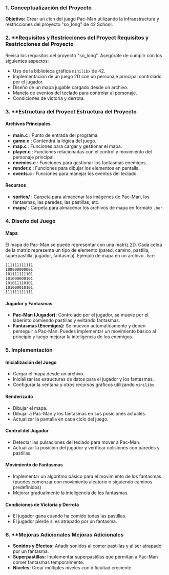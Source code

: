### 1. **Conceptualización del Proyecto**

**Objetivo:** Crear un clon del juego Pac-Man utilizando la infraestructura y restricciones del proyecto "so_long" de 42 School.

### 2. **Requisitos y Restricciones del Proyect **Requisitos y Restricciones del Proyecto**

Revisa los requisitos del proyecto "so_long". Asegúrate de cumplir con los siguientes aspectos:

- Uso de la biblioteca gráfica `minilibx` de 42.
- Implementación de un juego 2D con un personaje principal controlado por el jugador.
- Diseño de un mapa jugable cargado desde un archivo.
- Manejo de eventos del teclado para controlar al personaje.
- Condiciones de victoria y derrota.

### 3. **Estructura del Proyect **Estructura del Proyecto**

#### Archivos Principales

- **main.c** : Punto de entrada del programa.
- **game.c** : Contendrá la lógica del juego.
- **map.c** : Funciones para cargar y gestionar el mapa.
- **player.c** : Funciones relacionadas con el control y movimiento del personaje principal.
- **enemies.c** : Funciones para gestionar los fantasmas enemigos.
- **render.c** : Funciones para dibujar los elementos en pantalla.
- **events.c** : Funciones para manejar los eventos del teclado.

#### Recursos

- **sprites/** : Carpeta para almacenar las imágenes de Pac-Man, los fantasmas, las paredes, las pastillas, etc.
- **maps/** : Carpeta para almacenar los archivos de mapa en formato `.ber`.

### 4. **Diseño del Juego**

#### Mapa

El mapa de Pac-Man se puede representar con una matriz 2D. Cada celda de la matriz representa un tipo de elemento (pared, camino, pastilla, superpastilla, jugador, fantasma). Ejemplo de mapa en un archivo `.ber`:

```
111111111111
100000000001
101111111101
101000000101
101011110101
101000010101
111111111111

```
#### Jugador y Fantasmas

- **Pac-Man (Jugador):** Controlado por el jugador, se mueve por el laberinto comiendo pastillas y evitando fantasmas.
- **Fantasmas (Enemigos):** Se mueven automáticamente y deben perseguir a Pac-Man. Puedes implementar un movimiento básico al principio y luego mejorar la inteligencia de los enemigos.

### 5. **Implementación**

#### Inicialización del Juego

- Cargar el mapa desde un archivo.
- Inicializar las estructuras de datos para el jugador y los fantasmas.
- Configurar la ventana y otros recursos gráficos utilizando `minilibx`.

#### Renderizado

- Dibujar el mapa.
- Dibujar a Pac-Man y los fantasmas en sus posiciones actuales.
- Actualizar la pantalla en cada ciclo del juego.

#### Control del Jugador

- Detectar las pulsaciones del teclado para mover a Pac-Man.
- Actualizar la posición del jugador y verificar colisiones con paredes y pastillas.

#### Movimiento de Fantasmas

- Implementar un algoritmo básico para el movimiento de los fantasmas (puedes comenzar con movimiento aleatorio o siguiendo caminos predefinidos)
- Mejorar gradualmente la inteligencia de los fantasmas.

#### Condiciones de Victoria y Derrota

- El jugador gana cuando ha comido todas las pastillas.
- El jugador pierde si es atrapado por un fantasma.

### 6. **Mejoras Adicionales **Mejoras Adicionales**

- **Sonidos y Efectos:** Añadir sonidos al comer pastillas y al ser atrapado por un fantasma.
- **Superpastillas:** Implementar superpastillas que permitan a Pac-Man comer fantasmas temporalmente.
- **Niveles:** Crear múltiples niveles con dificultad creciente.